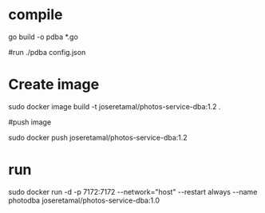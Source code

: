 # compile
go build -o pdba *.go

#run 
./pdba config.json

# Create image
sudo docker image build -t joseretamal/photos-service-dba:1.2 .

#push image

sudo docker push joseretamal/photos-service-dba:1.2


# run

sudo docker run -d -p 7172:7172 --network="host" --restart always --name photodba joseretamal/photos-service-dba:1.0
